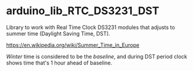 # arduino_lib_RTC_DS3231_DST
Library to work with Real Time Clock DS3231 modules that adjusts to summer time (Daylight Saving Time, DST).

https://en.wikipedia.org/wiki/Summer_Time_in_Europe

*Winter* time is considered to be the *baseline*, and during DST period clock shows time that's 1 hour ahead of baseline.
